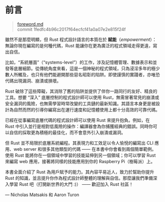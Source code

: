 # 前言

> [foreword.md](https://github.com/rust-lang/book/blob/master/src/foreword.md)
> <br>
> commit 1fedfc4b96c2017f64ecfcf41a0a07e2e815f24f

雖然不是那麼明顯，但 Rust 程式設計語言的本質在於 **賦能**（*empowerment*）：無論你現在編寫的是何種代碼，Rust 能讓你在更為廣泛的程式領域走得更遠，寫出自信。

比如，“系統層面”（“systems-level”）的工作，涉及記憶體管理、數據表示和並發等底層細節。從傳統角度來看，這是一個神秘的程式領域，只為浸淫多年的極少數人所觸及，也只有他們能避開那些惡名昭彰的陷阱。即使謹慎的實踐者，亦唯恐代碼出現漏洞、崩潰或損壞。

Rust 破除了這些障礙，其消除了舊的陷阱並提供了伴你一路同行的友好、精良的工具。想要 “深入” 底層控制的程式設計師可以使用 Rust，無需冒著常見的崩潰或安全漏洞的風險，也無需學習時常改變的工具鏈的最新知識。其語言本身更是被設計為自然而然的引導你編寫出在運行速度和記憶體使用上都十分高效的可靠代碼。

已經在從事編寫底層代碼的程式設計師可以使用 Rust 來提升抱負。例如，在 Rust 中引入並行是相對低風險的操作：編譯器會為你捕獲經典的錯誤。同時你可以自信的採取更為積極的最佳化，而不會意外引入崩潰或漏洞。

但 Rust 並不局限於底層系統編程。其表現力和工效足以令人愉悅的編寫出 CLI 應用、web server 和很多其他類型的代碼 —— 在本書中你會看到兩個簡單範例。使用 Rust 能將你在一個領域中學習的技能延伸到另一個領域；你可以學習 Rust 來編寫 web 應用，接著將同樣的技能應用到你的 Raspberry Pi（樹莓派）上。

本書全面介紹了 Rust 為用戶賦予的能力。其內容平易近人，致力於幫助你提升 Rust 的知識，並且提升你作為程式設計師整體的理解與自信。那麼讓我們準備深入學習 Rust 吧（打開新世界的大門 :)） —— 歡迎加入 Rust 社區！

— Nicholas Matsakis 和 Aaron Turon
